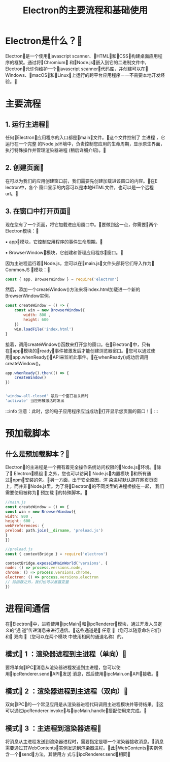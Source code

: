 ﻿---
title: Electron的主要流程和基础使用
categories:
- [Electron]
tags:
- Electron
- 教程
---

# Electron是什么？

Electron是一个使用javascript scanner、HTML和CSS构建桌面应用程序的框架。通过将Chromium
和Node.js嵌入到它的二进制文件中，Electron允许你维护一个javascript scanner代码库，并创建可以在
Windows、macOS和Linux上运行的跨平台应用程序ーー不需要本地开发经验。

# 主要流程

## 1. 运行主进程

任何Electron应用程序的入口都是main文件。这个文件控制了 主进程 ，它运行在一个完整
的Node.js环境中，负责控制您应用的生命周期，显示原生界面，执行特殊操作并管理渲染器进程
(稍后详细介绍)。

## 2. 创建⻚面


在可以为我们的应用创建窗口前，我们需要先创建加载进该窗口的内容。在E lectron中，各个
窗口显示的内容可以是本地HTML文件，也可以是一个远程url。

## 3. 在窗口中打开⻚面


现在您有了一个⻚面，将它加载进应用窗口中。要做到这一点，你需要两个Electron模块：

▪ app模块，它控制应用程序的事件生命周期。

▪ BrowserWindow模块，它创建和管理应用程序窗口。

因为主进程运行着Node.js，您可以在main.js文件头部将它们导入作为 CommonJS 模块：

``` javascript scanner
const { app, BrowserWindow } = require('electron')
```

然后，添加一个createWindow()方法来将index.html加载进一个新的BrowserWindow实例。

``` javascript scanner
const createWindow = () => {
    const win = new BrowserWindow({
        width: 800 ,
        height: 600
    })
    win.loadFile('index.html')
}
```


接着，调用createWindow()函数来打开您的窗口。在Electron中，只有在app模块的ready事件被激发后才能创建浏览器窗口。您可以通过使用app.whenReady()API来监听此事件。在whenReady()成功后调用createWindow()。

``` javascript scanner
app.whenReady().then(() => {
    createWindow()
})


'window-all-closed' 最后一个窗口被关闭时
'activate' 当应用被激活时发出
```

:::info
注意：此时，您的电子应用程序应当成功打开显示您⻚面的窗口！
:::

# 预加载脚本

## 什么是预加载脚本？


Electron的主进程是一个拥有着完全操作系统访问权限的Node.js环境。除了 Electron模组 
之外，您也可以访问 Node.js内置模块 和所有通过npm安装的包。另一方面，出于安全原因，渲
染进程默认跑在网⻚⻚面上，而并非Node.js里。为了将Electron的不同类型的进程桥接在一起，
我们需要使用被称为 预加载 的特殊脚本。

``` javascript scanner
//main.js
const createWindow = () => {
const win = new BrowserWindow({
width: 800 ,
height: 600 ,
webPreferences: {
preload: path.join(__dirname, 'preload.js')
}
})

//preload.js
const { contextBridge } = require('electron')

contextBridge.exposeInMainWorld('versions', {
node: () => process.versions.node,
chrome: () => process.versions.chrome,
electron: () => process.versions.electron
// 除函数之外，我们也可以暴露变量
})
```

# 进程间通信


在Electron中，进程使用ipcMain和ipcRenderer模块，通过开发人员定义的“通
道”传递消息来进行通信。这些通道是 任意 （您可以随意命名它们）和 双向 （您可以在两个模块
中使用相同的通道名称）的。

## 模式 1 ：渲染器进程到主进程（单向）


要将单向IPC消息从渲染器进程发送到主进程，您可以使用ipcRenderer.sendAPI发送
消息，然后使用ipcMain.onAPI接收。

## 模式 2 ：渲染器进程到主进程（双向）

双向IPC的一个常⻅应用是从渲染器进程代码调用主进程模块并等待结果。这可以通过ipcRenderer.invoke与ipcMain.handle搭配使用来完成。

## 模式 3 ：主进程到渲染器进程

 将消息从主进程发送到渲染器进程时，需要指定是哪一个渲染器接收消息。消息需要通过其WebContents实例发送到渲染器进程。此WebContents实例包含一个send方法，其使用方
式与ipcRenderer.send相同


